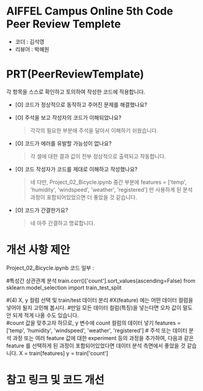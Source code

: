 # AIFFEL Campus Online 5th Code Peer Review Templete
- 코더 : 김석영
- 리뷰어 : 박혜원


# PRT(PeerReviewTemplate) 
각 항목을 스스로 확인하고 토의하여 작성한 코드에 적용합니다.

- [O] 코드가 정상적으로 동작하고 주어진 문제를 해결했나요?
  
- [O] 주석을 보고 작성자의 코드가 이해되었나요?
  > 각각의 필요한 부분에 주석을 달아서 이해하기 쉬웠습니다. 
- [O] 코드가 에러를 유발할 가능성이 없나요?
  > 각 셀에 대한 결과 값이 전부 정상적으로 출력되고 작동합니다.
- [O] 코드 작성자가 코드를 제대로 이해하고 작성했나요?
  > 네 다만, Project_02_Bicycle.ipynb 중간 부분에 features = ['temp', 'humidity', 'windspeed', 'weather', 'registered'] 만 사용하게 된 분석 과정이 포함되어있었으면 더 좋았을 것 같습니다.

- [O] 코드가 간결한가요? 
  > 네 아주 간결하고 명료합니다. 

# 개선 사항 제안 
Project_02_Bicycle.ipynb 코드 일부 :

#특성간 상관관계 분석
train.corr()['count'].sort_values(ascending=False)
from sklearn.model_selection import train_test_split

#(4) X, y 컬럼 선택 및 train/test 데이터 분리
#X(feature) 에는 어떤 데이터 컬럼을 넣어야 될지 고민해 봅시다.
#만일 모든 데이터 컬럼(특징)을 넣는다면 오차 값이 말도 안 되게 적게 나올 수도 있습니다.   
#count 값을 맞추고자 하므로, y 변수에 count 컬럼의 데이터 넣기
features = ['temp', 'humidity', 'windspeed', 'weather', 'registered']        # 주석 또는 데이터 분석 과정 또는 여러 feature 값에 대한 experiment 등의 과정을 추가하여, 다음과 같은 feature 를 선택하게 된 과정이 포함되어있었다면 데이터 분석 측면에서 좋았을 것 같습니다.
X = train[features]
y = train['count']

# 참고 링크 및 코드 개선
